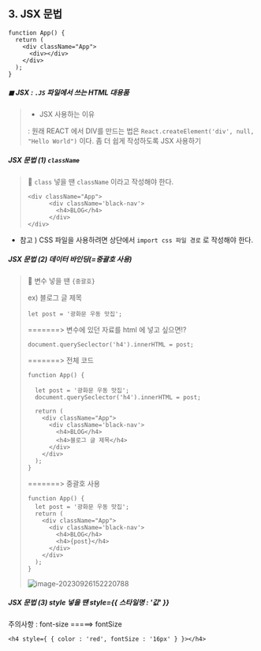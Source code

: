 ## 3. JSX 문법 

```react
function App() {
  return (
    <div className="App">
      <div></div>
    </div>
  );
}
```

##### ◼ JSX : `.JS` 파일에서 쓰는 HTML 대용품 

> * JSX 사용하는 이유 
>
> : 원래 REACT 에서 DIV를 만드는 법은 `React.createElement('div', null, "Hello World")` 이다. 좀 더 쉽게 작성하도록 JSX 사용하기 

##### JSX 문법 (1) `className` 

> 🔻 `class` 넣을 땐 `className` 이라고 작성해야 한다. 
>
> ```react
> <div className="App">
>       <div className='black-nav'>
>         <h4>BLOG</h4>
>       </div>
> </div>
> ```

* 참고 ) CSS 파일을 사용하려면 상단에서 `import css 파일 경로` 로 작성해야 한다. 

##### JSX 문법 (2) 데이터 바인딩(=중괄호 사용)

> 🔻 변수 넣을 땐 `{중괄호}` 
>
> ex) 블로그 글 제목 
>
> ```react
> let post = '광화문 우동 맛집';
> ```
>
> =======> 변수에 있던 자료를 html 에 넣고 싶으면!?
>
> ```react
> document.querySeclector('h4').innerHTML = post;
> ```
>
> =======> 전체 코드 
>
> ```react
> function App() {
> 
>   let post = '광화문 우동 맛집';
>   document.querySeclector('h4').innerHTML = post;
> 
>   return (
>     <div className="App">
>       <div className='black-nav'>
>         <h4>BLOG</h4>
>         <h4>블로그 글 제목</h4>
>       </div>
>     </div>
>   );
> }
> ```
>
> =======> 중괄호 사용 
>
> ```react
> function App() {
>   let post = '광화문 우동 맛집';
>   return (
>     <div className="App">
>       <div className='black-nav'>
>         <h4>BLOG</h4>
>         <h4>{post}</h4>
>       </div>
>     </div>
>   );
> }
> ```
>
> ![image-20230926152220788](C:\Users\bestsu\AppData\Roaming\Typora\typora-user-images\image-20230926152220788.png)

##### JSX 문법 (3)  style 넣을 땐 style={{ 스타일명 : '값' }}

주의사항 : font-size =====> fontSize

```react
<h4 style={ { color : 'red', fontSize : '16px' } }></h4>
```

